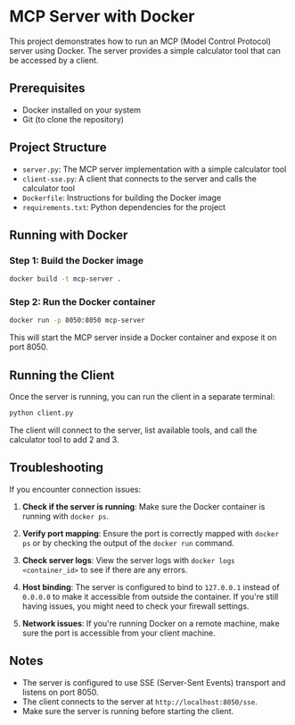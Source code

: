 # MCP Server with Docker

This project demonstrates how to run an MCP (Model Control Protocol) server using Docker. The server provides a simple calculator tool that can be accessed by a client.

## Prerequisites

- Docker installed on your system
- Git (to clone the repository)

## Project Structure

- `server.py`: The MCP server implementation with a simple calculator tool
- `client-sse.py`: A client that connects to the server and calls the calculator tool
- `Dockerfile`: Instructions for building the Docker image
- `requirements.txt`: Python dependencies for the project

## Running with Docker

### Step 1: Build the Docker image

```bash
docker build -t mcp-server .
```

### Step 2: Run the Docker container

```bash
docker run -p 8050:8050 mcp-server
```

This will start the MCP server inside a Docker container and expose it on port 8050.

## Running the Client

Once the server is running, you can run the client in a separate terminal:

```bash
python client.py
```

The client will connect to the server, list available tools, and call the calculator tool to add 2 and 3.

## Troubleshooting

If you encounter connection issues:

1. **Check if the server is running**: Make sure the Docker container is running with `docker ps`.

2. **Verify port mapping**: Ensure the port is correctly mapped with `docker ps` or by checking the output of the `docker run` command.

3. **Check server logs**: View the server logs with `docker logs <container_id>` to see if there are any errors.

4. **Host binding**: The server is configured to bind to `127.0.0.1` instead of `0.0.0.0` to make it accessible from outside the container. If you're still having issues, you might need to check your firewall settings.

5. **Network issues**: If you're running Docker on a remote machine, make sure the port is accessible from your client machine.

## Notes

- The server is configured to use SSE (Server-Sent Events) transport and listens on port 8050.
- The client connects to the server at `http://localhost:8050/sse`.
- Make sure the server is running before starting the client. 